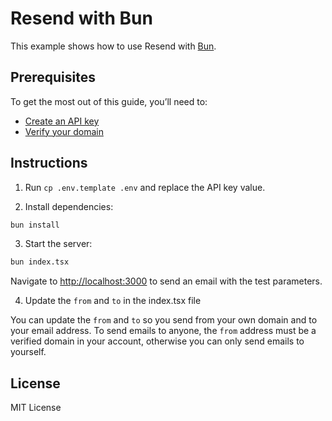 # Resend with Bun

This example shows how to use Resend with [Bun](https://bun.sh).

## Prerequisites

To get the most out of this guide, you’ll need to:

- [Create an API key](https://resend.com/api-keys)
- [Verify your domain](https://resend.com/domains)

## Instructions

1. Run `cp .env.template .env` and replace the API key value.

2. Install dependencies:

```sh
bun install
```

3. Start the server:

```sh
bun index.tsx
```

Navigate to [http://localhost:3000](http://localhost:3000) to send an email with the test parameters.

4. Update the `from` and `to` in the index.tsx file

You can update the `from` and `to` so you send from your own domain and to your email address.
To send emails to anyone, the `from` address must be a verified domain in your account, otherwise you can only send emails to yourself.

## License

MIT License
